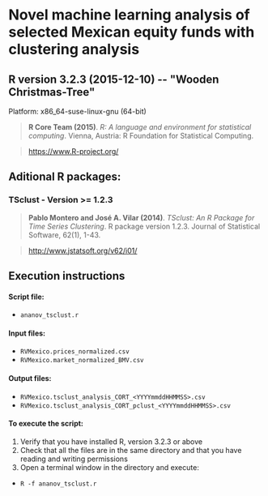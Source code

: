 # Novel machine learning analysis of selected Mexican equity funds with clustering analysis

## R version 3.2.3 (2015-12-10) -- "Wooden Christmas-Tree"
Platform: x86_64-suse-linux-gnu (64-bit)
>**R Core Team (2015)**. *R: A language and environment for statistical computing*. Vienna, Austria: R Foundation for Statistical Computing.

>https://www.R-project.org/

## Aditional R packages:
### TSclust - Version >= 1.2.3
>**Pablo Montero and José A. Vilar (2014)**. *TSclust: An R Package for Time Series Clustering*. R package version 1.2.3. Journal of Statistical Software, 62(1), 1-43.

>http://www.jstatsoft.org/v62/i01/


## Execution instructions
#### Script file:
* `ananov_tsclust.r`

#### Input files:
* `RVMexico.prices_normalized.csv`
* `RVMexico.market_normalized_BMV.csv`

#### Output files:
* `RVMexico.tsclust_analysis_CORT_<YYYYmmddHHMMSS>.csv`
* `RVMexico.tsclust_analysis_CORT_pclust_<YYYYmmddHHMMSS>.csv`

#### To execute the script:

1. Verify that you have installed R, version 3.2.3 or above
2. Check that all the files are in the same directory and that you have reading and writing permissions
3. Open a terminal window in the directory and execute:
  * `R -f ananov_tsclust.r`
